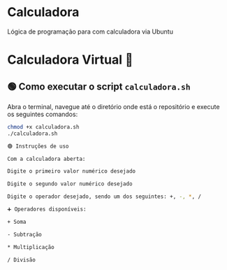 # Calculadora
Lógica de programação para com calculadora via Ubuntu
# Calculadora Virtual 🔢

## 🟢 Como executar o script `calculadora.sh`

Abra o terminal, navegue até o diretório onde está o repositório e execute os seguintes comandos:

```bash
chmod +x calculadora.sh
./calculadora.sh

🟢 Instruções de uso

Com a calculadora aberta:

Digite o primeiro valor numérico desejado

Digite o segundo valor numérico desejado

Digite o operador desejado, sendo um dos seguintes: +, -, *, /

➕ Operadores disponíveis:

+ Soma

- Subtração

* Multiplicação

/ Divisão